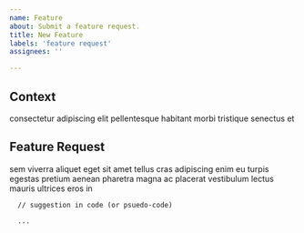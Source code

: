 ```yaml
---
name: Feature
about: Submit a feature request.
title: New Feature
labels: 'feature request'
assignees: ''

---
```

## Context

consectetur adipiscing elit pellentesque habitant morbi tristique senectus et

## Feature Request

sem viverra aliquet eget sit amet tellus cras adipiscing enim eu turpis egestas
pretium aenean pharetra magna ac placerat vestibulum lectus mauris ultrices
eros in

```
  // suggestion in code (or psuedo-code)

  ...
```
